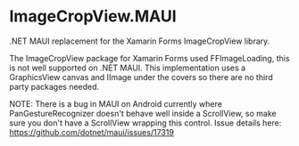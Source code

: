 # ImageCropView.MAUI
.NET MAUI replacement for the Xamarin Forms ImageCropView library.

The ImageCropView package for Xamarin Forms used FFImageLoading, this is not well supported on .NET MAUI. This implementation uses a GraphicsView canvas and IImage under the covers so there are no third party packages needed. 

NOTE: There is a bug in MAUI on Android currently where PanGestureRecognizer doesn't behave well inside a ScrollView, so make sure you don't have a ScrollView wrapping this control. Issue details here: https://github.com/dotnet/maui/issues/17319





